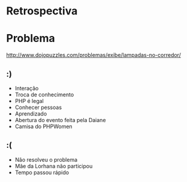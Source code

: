 # Retrospectiva

# Problema
http://www.dojopuzzles.com/problemas/exibe/lampadas-no-corredor/

## :)
* Interação
* Troca de conhecimento
* PHP é legal
* Conhecer pessoas
* Aprendizado
* Abertura do evento feita pela Daiane
* Camisa do PHPWomen

## :(
* Não resolveu o problema
* Mãe da Lorhana não participou
* Tempo passou rápido

